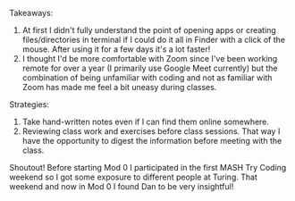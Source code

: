Takeaways:
1. At first I didn't fully understand the point of opening apps or creating files/directories in terminal if I could do it all in Finder with a click of the mouse. After using it for a few days it's a lot faster!
2. I thought I'd be more comfortable with Zoom since I've been working remote for over a year (I primarily use Google Meet currently) but the combination of being unfamiliar with coding and not as familiar with Zoom has made me feel a bit uneasy during classes.

Strategies:
1. Take hand-written notes even if I can find them online somewhere.
2. Reviewing class work and exercises before class sessions. That way I have the opportunity to digest the information before meeting with the class.

Shoutout!
Before starting Mod 0 I participated in the first MASH Try Coding weekend so I got some exposure to different people at Turing. That weekend and now in Mod 0 I found Dan to be very insightful! 
